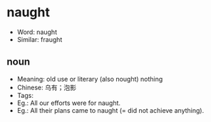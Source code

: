 # naught

- Word: naught
- Similar: fraught

## noun

- Meaning: old use or literary (also nought) nothing
- Chinese: 乌有；泡影
- Tags: 
- Eg.: All our efforts were for naught.
- Eg.: All their plans came to naught (= did not achieve anything).

